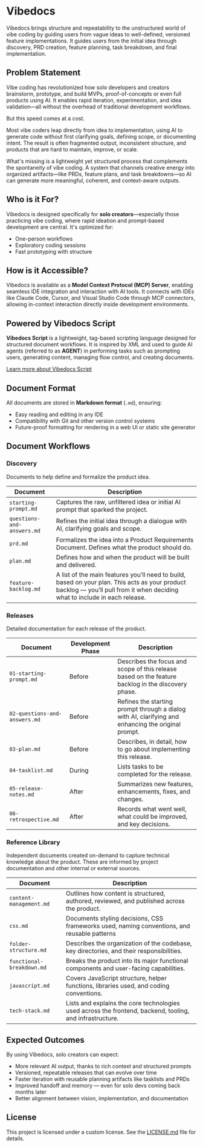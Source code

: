 # Vibedocs

Vibedocs brings structure and repeatability to the unstructured world of vibe coding by guiding users from vague ideas to well-defined, versioned feature implementations. It guides users from the initial idea through discovery, PRD creation, feature planning, task breakdown, and final implementation.

## Problem Statement

Vibe coding has revolutionized how solo developers and creators brainstorm, prototype, and build MVPs, proof-of-concepts or even full products using AI. It enables rapid iteration, experimentation, and idea validation—all without the overhead of traditional development workflows.

But this speed comes at a cost.

Most vibe coders leap directly from idea to implementation, using AI to generate code without first clarifying goals, defining scope, or documenting intent. The result is often fragmented output, inconsistent structure, and products that are hard to maintain, improve, or scale.

What's missing is a lightweight yet structured process that complements the spontaneity of vibe coding. A system that channels creative energy into organized artifacts—like PRDs, feature plans, and task breakdowns—so AI can generate more meaningful, coherent, and context-aware outputs.

## Who is it For?

Vibedocs is designed specifically for **solo creators**—especially those practicing vibe coding, where rapid ideation and prompt-based development are central. It's optimized for:

- One-person workflows
- Exploratory coding sessions
- Fast prototyping with structure

## How is it Accessible?

Vibedocs is available as a **Model Context Protocol (MCP) Server**, enabling seamless IDE integration and interaction with AI tools. It connects with IDEs like Claude Code, Cursor, and Visual Studio Code through MCP connectors, allowing in-context interaction directly inside development environments.

## Powered by Vibedocs Script

**Vibedocs Script** is a lightweight, tag-based scripting language designed for structured document workflows. It is inspired by XML and used to guide AI agents (referred to as **AGENT**) in performing tasks such as prompting users, generating content, managing flow control, and creating documents.

[Learn more about Vibedocs Script](./documentation/vibedocs-script-reference.md)

## Document Format

All documents are stored in **Markdown format** (`.md`), ensuring:

- Easy reading and editing in any IDE
- Compatibility with Git and other version control systems
- Future-proof formatting for rendering in a web UI or static site generator

## Document Workflows

### Discovery
Documents to help define and formalize the product idea.

| Document                   | Description                                                                      |
| -------------------------- | -------------------------------------------------------------------------------- |
| `starting-prompt.md` | Captures the raw, unfiltered idea or initial AI prompt that sparked the project. |
| `questions-and-answers.md` | Refines the initial idea through a dialogue with AI, clarifying goals and scope. |
| `prd.md` | Formalizes the idea into a Product Requirements Document. Defines what the product should do. |
| `plan.md` | Defines how and when the product will be built and delivered. |
| `feature-backlog.md` | A list of the main features you’ll need to build, based on your plan. This acts as your product backlog — you’ll pull from it when deciding what to include in each release. |

### Releases
Detailed documentation for each release of the product.

| Document           | Development Phase  | Description                                                        |
| ------------------ | ------------------ | ------------------------------------------------------------------ |
| `01-starting-prompt.md` | Before | Describes the focus and scope of this release based on the feature backlog in the discovery phase. |
| `02-questions-and-answers.md` | Before | Refines the starting prompt through a dialog with AI, clarifying and enhancing the original prompt. |
| `03-plan.md` | Before | Describes, in detail, how to go about implementing this release. |
| `04-tasklist.md` | During | Lists tasks to be completed for the release. |
| `05-release-notes.md` | After | Summarizes new features, enhancements, fixes, and changes. |
| `06-retrospective.md` | After | Records what went well, what could be improved, and key decisions. |

### Reference Library 
Independent documents created on-demand to capture technical knowledge about the product. These are informed by project documentation and other internal or external sources.

| Document           | Description                                                        |
| ------------------ | ------------------------------------------------------------------ |
| `content-management.md` | Outlines how content is structured, authored, reviewed, and published across the product. |
| `css.md` | Documents styling decisions, CSS frameworks used, naming conventions, and reusable patterns  |
| `folder-structure.md` | Describes the organization of the codebase, key directories, and their responsibilities.|
| `functional-breakdown.md` | Breaks the product into its major functional components and user-facing capabilities.|
| `javascript.md` | Covers JavaScript structure, helper functions, libraries used, and coding conventions.|
| `tech-stack.md` | Lists and explains the core technologies used across the frontend, backend, tooling, and infrastructure.|

## Expected Outcomes

By using Vibedocs, solo creators can expect:
- More relevant AI output, thanks to rich context and structured prompts
- Versioned, repeatable releases that can evolve over time
- Faster iteration with reusable planning artifacts like tasklists and PRDs
- Improved handoff and memory — even for solo devs coming back months later
- Better alignment between vision, implementation, and documentation

## License

This project is licensed under a custom license. See the [LICENSE.md](LICENSE.md) file for details.